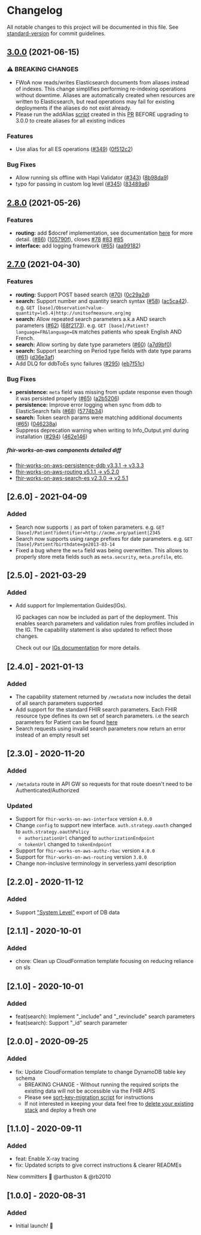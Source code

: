 # Changelog

All notable changes to this project will be documented in this file. See [standard-version](https://github.com/conventional-changelog/standard-version) for commit guidelines.

## [3.0.0](https://github.com/awslabs/fhir-works-on-aws-deployment/compare/v2.8.0...v3.0.0) (2021-06-15)

### ⚠ BREAKING CHANGES

* FWoA now reads/writes Elasticsearch documents from aliases instead of indexes. This change simplifies performing re-indexing operations without downtime.
  Aliases are automatically created when resources are written to Elasticsearch, but read operations may fail for existing deployments if the aliases do not exist already.
* Please run the addAlias [script](https://github.com/awslabs/fhir-works-on-aws-deployment/blob/0f512c2169a8ad4805a82eed09b4196162d2ace2/scripts/elasticsearch-operations.js#L114-L125) created in this [PR](https://github.com/awslabs/fhir-works-on-aws-deployment/pull/346) BEFORE upgrading to 3.0.0 to create aliases for all existing indices 

### Features

* Use alias for all ES operations ([#349](https://github.com/awslabs/fhir-works-on-aws-deployment/issues/349)) ([0f512c2](https://github.com/awslabs/fhir-works-on-aws-deployment/commit/0f512c2169a8ad4805a82eed09b4196162d2ace2))

### Bug Fixes

* Allow running sls offline with Hapi Validator ([#343](https://github.com/awslabs/fhir-works-on-aws-deployment/issues/343)) ([8b98da9](https://github.com/awslabs/fhir-works-on-aws-deployment/commit/8b98da9eaae0e52d64c9150bd0ffc3b71025c2cc))
* typo for passing in custom log level ([#345](https://github.com/awslabs/fhir-works-on-aws-deployment/issues/345)) ([83489a6](https://github.com/awslabs/fhir-works-on-aws-deployment/commit/83489a667746472fc4798bbd484d918fbf9cab45))

## [2.8.0](https://github.com/awslabs/fhir-works-on-aws-deployment/compare/v2.7.0...v2.8.0) (2021-05-26)


### Features

* **routing:** add $docref implementation, see documentation [here](https://github.com/awslabs/fhir-works-on-aws-deployment/blob/a1d49fa24d3447167bc55f3fedb862d8e56d092f/USING_IMPLEMENTATION_GUIDES.md#operation-definitions) for more detail. ([#86](https://github.com/awslabs/fhir-works-on-aws-routing/issues/86)) ([105790f](https://github.com/awslabs/fhir-works-on-aws-routing/commit/105790fbd84e1886e000844be8a7fa0ea1d532d6)), closes [#78](https://github.com/awslabs/fhir-works-on-aws-routing/issues/78) [#83](https://github.com/awslabs/fhir-works-on-aws-routing/issues/83) [#85](https://github.com/awslabs/fhir-works-on-aws-routing/issues/85)
* **interface:** add logging framework  ([#65](https://github.com/awslabs/fhir-works-on-aws-interface/issues/65)) ([aa99182](https://github.com/awslabs/fhir-works-on-aws-interface/commit/aa9918297fe3d4e5d5b81efe62c774ccc1083914))


## [2.7.0](https://github.com/awslabs/fhir-works-on-aws-deployment/compare/v2.6.0...v2.7.0) (2021-04-30)

### Features

* **routing:** Support POST based search ([#70](https://github.com/awslabs/fhir-works-on-aws-routing/pull/70)) ([0c29a2d](https://github.com/awslabs/fhir-works-on-aws-routing/commit/0c29a2dc9eab953dd64c5cfb18acc48684ce2a71))
* **search:** Support number and quantity search syntax ([#58](https://github.com/awslabs/fhir-works-on-aws-search-es/issues/58)) ([ac5ca42](https://github.com/awslabs/fhir-works-on-aws-search-es/commit/ac5ca42a165bb277b482f763d086a06ae7b8c106)). e.g. `GET [base]/Observation?value-quantity=le5.4|http://unitsofmeasure.org|mg`
* **search:** Allow repeated search parameters a.k.a AND search parameters ([#62](https://github.com/awslabs/fhir-works-on-aws-search-es/issues/62)) ([68f2173](https://github.com/awslabs/fhir-works-on-aws-search-es/commit/68f21733c74c857724ffc1a950303b544aa6601f)). e.g. `GET [base]/Patient?language=FR&language=EN` matches patients who speak English AND French.
* **search:** Allow sorting by date type parameters ([#60](https://github.com/awslabs/fhir-works-on-aws-search-es/issues/60)) ([a7d9bf0](https://github.com/awslabs/fhir-works-on-aws-search-es/commit/a7d9bf02228cf6d2b0efd5de608cd3ee4b5b3089))
* **search:** Support searching on Period type fields with date type params ([#61](https://github.com/awslabs/fhir-works-on-aws-search-es/issues/61)) ([d36e3af](https://github.com/awslabs/fhir-works-on-aws-search-es/commit/d36e3afa7eb549576f9c26911ba602350ca86462))
* Add DLQ for ddbToEs sync failures ([#295](https://github.com/awslabs/fhir-works-on-aws-deployment/issues/295)) ([eb7f51c](https://github.com/awslabs/fhir-works-on-aws-deployment/commit/eb7f51ccffc17ce9ae8111d2127af31764e583f9))

### Bug Fixes

* **persistence:** `meta` field was missing from update response even though it was persisted properly ([#65](https://github.com/awslabs/fhir-works-on-aws-persistence-ddb/issues/65)) ([a2b5206](https://github.com/awslabs/fhir-works-on-aws-persistence-ddb/commit/a2b5206d353c25d464e5290d08d375cb1b6d806e))
* **persistence:** Improve error logging when sync from ddb to ElasticSearch fails ([#68](https://github.com/awslabs/fhir-works-on-aws-persistence-ddb/issues/68)) ([5774b34](https://github.com/awslabs/fhir-works-on-aws-persistence-ddb/commit/5774b3428392d828132bca1b611f02b5c6479d48))
* **search:** Token search params were matching additional documents ([#65](https://github.com/awslabs/fhir-works-on-aws-search-es/issues/65)) ([046238a](https://github.com/awslabs/fhir-works-on-aws-search-es/commit/046238a5fe7c581885769dccf1f47d3f781a642a))
* Suppress deprecation warning when writing to Info_Output.yml during installation ([#294](https://github.com/awslabs/fhir-works-on-aws-deployment/issues/294)) ([462e146](https://github.com/awslabs/fhir-works-on-aws-deployment/commit/462e146ef6c4570707417adfd1c99c81da1e426f))

##### fhir-works-on-aws components detailed diff

- [fhir-works-on-aws-persistence-ddb v3.3.1 -> v3.3.3](https://github.com/awslabs/fhir-works-on-aws-persistence-ddb/compare/v3.3.1...v3.3.3)
- [fhir-works-on-aws-routing v5.1.1 -> v5.2.0](https://github.com/awslabs/fhir-works-on-aws-routing/compare/v5.1.1...v5.2.0)
- [fhir-works-on-aws-search-es v2.3.0 -> v2.5.1](https://github.com/awslabs/fhir-works-on-aws-search-es/compare/v2.3.0...v2.5.1)

## [2.6.0] - 2021-04-09

### Added
- Search now supports `|` as part of token parameters. e.g. `GET [base]/Patient?identifier=http://acme.org/patient|2345`
- Search now supports using range prefixes for date parameters. e.g. `GET [base]/Patient?birthdate=ge2013-03-14`
- Fixed a bug where the `meta` field was being overwritten. This allows to properly store meta fields such as `meta.security`, `meta.profile`, etc. 

## [2.5.0] - 2021-03-29

### Added
- Add support for Implementation Guides(IGs).

   IG packages can now be included as part of the deployment. This enables search parameters and validation rules from profiles
   included in the IG. The capability statement is also updated to reflect those changes.

   Check out our [IGs documentation](USING_IMPLEMENTATION_GUIDES.md) for more details.

## [2.4.0] - 2021-01-13

### Added
- The capability statement returned by `/metadata` now includes the detail of all search parameters supported
- Add support for the standard FHIR search parameters. Each FHIR resource type defines its own set of search parameters. i.e the search parameters for Patient can be found [here](https://www.hl7.org/fhir/patient.html#search)
- Search requests using invalid search parameters now return an error instead of an empty result set

## [2.3.0] - 2020-11-20

### Added
- `/metadata` route in API GW so requests for that route doesn't need to be Authenticated/Authorized

### Updated
- Support for `fhir-works-on-aws-interface` version `4.0.0`
- Change `config` to support new interface. `auth.strategy.oauth` changed to `auth.strategy.oauthPolicy`
    - `authorizationUrl` changed to `authorizationEndpoint`
    - `tokenUrl` changed to `tokenEndpoint`
- Support for `fhir-works-on-aws-authz-rbac` version `4.0.0`
- Support for `fhir-works-on-aws-routing` version `3.0.0`
- Change non-inclusive terminology in serverless.yaml description


## [2.2.0] - 2020-11-12

### Added 
- Support ["System Level"](https://hl7.org/fhir/uv/bulkdata/export/index.html#endpoint---system-level-export) export of DB data 

## [2.1.1] - 2020-10-01

### Added 
- chore: Clean up CloudFormation template focusing on reducing reliance on sls

## [2.1.0] - 2020-10-01

### Added
- feat(search): Implement "_include" and "_revinclude" search parameters
- feat(search): Support "_id" search parameter

## [2.0.0] - 2020-09-25

### Added

- fix: Update CloudFormation template to change DynamoDB table key schema
  - BREAKING CHANGE - Without running the required scripts the existing data will not be accessible via the FHIR APIS
  - Please see [sort-key-migration script](https://github.com/awslabs/fhir-works-on-aws-deployment/blob/v1.2.0/scripts/sort-key-migration.js#L6) for instructions
  - If not interested in keeping your data feel free to [delete your existing stack](https://docs.aws.amazon.com/AWSCloudFormation/latest/UserGuide/cfn-console-delete-stack.html) and deploy a fresh one

## [1.1.0] - 2020-09-11

### Added

- feat: Enable X-ray tracing
- fix: Updated scripts to give correct instructions & clearer READMEs

New committers :tada: @arthuston & @rb2010

## [1.0.0] - 2020-08-31

### Added

- Initial launch! :rocket:
